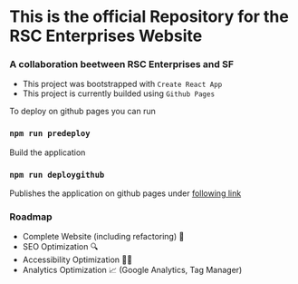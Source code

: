 # This is the official Repository for the RSC Enterprises Website

### A collaboration beetween RSC Enterprises and SF

- This project was bootstrapped with `Create React App`
- This project is currently builded using `Github Pages`

To deploy on github pages you can run

### `npm run predeploy`

Build the application

### `npm run deploygithub`

Publishes the application on github pages under [following link](`https://frse97.github.io/rsc-enterprise-reworked/`)

### Roadmap

- Complete Website (including refactoring) 🎨
- SEO Optimization 🔍
- Accessibility Optimization 🐕‍🦺
- Analytics Optimization 📈 (Google Analytics, Tag Manager)

